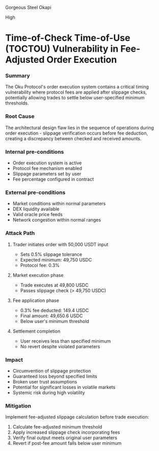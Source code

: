 Gorgeous Steel Okapi

High

# Time-of-Check Time-of-Use (TOCTOU) Vulnerability in Fee-Adjusted Order Execution

### Summary

The Oku Protocol's order execution system contains a critical timing vulnerability where protocol fees are applied after slippage checks, potentially allowing trades to settle below user-specified minimum thresholds.

### Root Cause

The architectural design flaw lies in the sequence of operations during order execution - slippage verification occurs before fee deduction, creating a discrepancy between checked and received amounts.

### Internal pre-conditions

- Order execution system is active
- Protocol fee mechanism enabled
- Slippage parameters set by user
- Fee percentage configured in contract

### External pre-conditions

- Market conditions within normal parameters
- DEX liquidity available
- Valid oracle price feeds
- Network congestion within normal ranges

### Attack Path

1. Trader initiates order with 50,000 USDT input
    
    - Sets 0.5% slippage tolerance
    - Expected minimum: 49,750 USDC
    - Protocol fee: 0.3%
2. Market execution phase
    
    - Trade executes at 49,800 USDC
    - Passes slippage check (> 49,750 USDC)
3. Fee application phase
    
    - 0.3% fee deducted: 149.4 USDC
    - Final amount: 49,650.6 USDC
    - Below user's minimum threshold
4. Settlement completion
    
    - User receives less than specified minimum
    - No revert despite violated parameters

### Impact

- Circumvention of slippage protection
- Guaranteed loss beyond specified limits
- Broken user trust assumptions
- Potential for significant losses in volatile markets
- Systemic risk during high volatility

### Mitigation

Implement fee-adjusted slippage calculation before trade execution:

1. Calculate fee-adjusted minimum threshold
2. Apply increased slippage check incorporating fees
3. Verify final output meets original user parameters
4. Revert if post-fee amount falls below user minimum